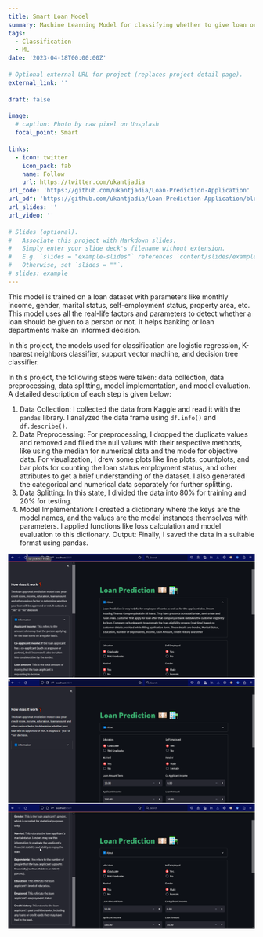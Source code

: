 ```yaml
---
title: Smart Loan Model
summary: Machine Learning Model for classifying whether to give loan or not 
tags:
  - Classification
  - ML
date: '2023-04-18T00:00:00Z'

# Optional external URL for project (replaces project detail page).
external_link: ''

draft: false

image:
  # caption: Photo by raw pixel on Unsplash
  focal_point: Smart

links:
  - icon: twitter
    icon_pack: fab
    name: Follow
    url: https://twitter.com/ukantjadia
url_code: 'https://github.com/ukantjadia/Loan-Prediction-Application'
url_pdf: 'https://github.com/ukantjadia/Loan-Prediction-Application/blob/Main/Report/Loan-Prediction-Report.pdf'
url_slides: ''
url_video: ''

# Slides (optional).
#   Associate this project with Markdown slides.
#   Simply enter your slide deck's filename without extension.
#   E.g. `slides = "example-slides"` references `content/slides/example-slides.md`.
#   Otherwise, set `slides = ""`.
# slides: example
---
```

<!-- ![1710054038856](image/index/1710054038856.png) -->
This model is trained on a loan dataset with parameters like monthly income, gender, marital status, self-employment status, property area, etc. This model uses all the real-life factors and parameters to detect whether a loan should be given to a person or not. It helps banking or loan departments make an informed decision.

In this project, the models used for classification are logistic regression, K-nearest neighbors classifier, support vector machine, and decision tree classifier.

In this project, the following steps were taken: data collection, data preprocessing, data splitting, model implementation, and model evaluation. A detailed description of each step is given below:

1. Data Collection: I collected the data from Kaggle and read it with the `pandas` library. I analyzed the data frame using `df.info()` and `df.describe()`.
1. Data Preprocessing: For preprocessing, I dropped the duplicate values and removed and filled the null values with their respective methods, like using the median for numerical data and the mode for objective data. For visualization, I drew some plots like line plots, countplots, and bar plots for counting the loan status employment status, and other attributes to get a brief understanding of the dataset. I also generated the categorical and numerical data separately for further splitting.
1. Data Splitting: In this state, I divided the data into 80% for training and 20% for testing.
1. Model Implementation: I created a dictionary where the keys are the model names, and the values are the model instances themselves with parameters. I applied functions like loss calculation and model evaluation to this dictionary.
Output: Finally, I saved the data in a suitable format using pandas.

![1710054240434](image/index/1710054240434.png)
![1710054254673](image/index/1710054254673.png)
![1710054299247](image/index/1710054299247.png)
